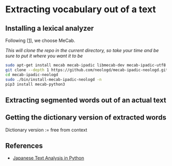 # Extracting vocabulary out of a text

## Installing a lexical analyzer

Following [[1](#robfahey1)], we choose MeCab.

*This will clone the repo in the current directory, so take your time and be sure to put it where you want it to be*

```bash
sudo apt-get install mecab mecab-ipadic libmecab-dev mecab-ipadic-utf8 git curl
git clone --depth 1 https://github.com/neologd/mecab-ipadic-neologd.git
cd mecab-ipadic-neologd
sudo ./bin/install-mecab-ipadic-neologd -n
pip3 install mecab-python3
```


## Extracting segmented words out of an actual text


## Getting the dictionary version of extracted words

Dictionary version := free from context


## References

- <a name="robfahey1"></a>[Japanese Text Analysis in Python](http://www.robfahey.co.uk/blog/japanese-text-analysis-in-python/)
